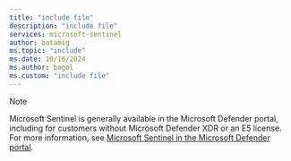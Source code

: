 ```yaml
---
title: "include file" 
description: "include file" 
services: microsoft-sentinel
author: batamig
ms.topic: "include"
ms.date: 10/16/2024
ms.author: bagol
ms.custom: "include file"
---
```


> [!NOTE]
> Microsoft Sentinel is generally available in the Microsoft Defender portal, including for customers without Microsoft Defender XDR or an E5 license. For more information, see [Microsoft Sentinel in the Microsoft Defender portal](../microsoft-sentinel-defender-portal.md).
